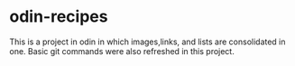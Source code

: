 # odin-recipes
This is a project in odin in which images,links, and lists are consolidated in one.
Basic git commands were also refreshed in this project.